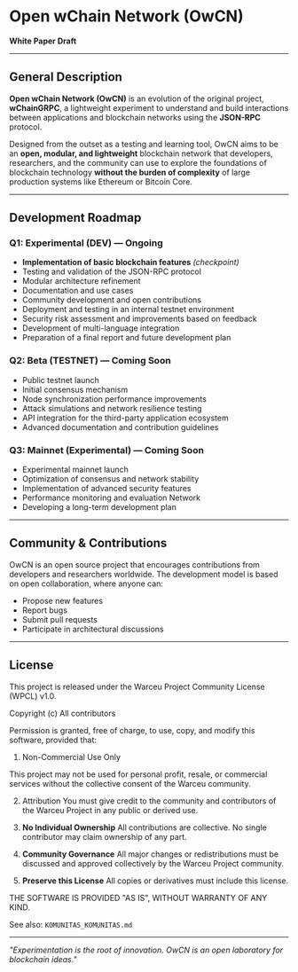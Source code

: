 # Open wChain Network (OwCN)
**White Paper Draft**

---

## General Description
**Open wChain Network (OwCN)** is an evolution of the original project, **wChainGRPC**, a lightweight experiment to understand and build interactions between applications and blockchain networks using the **JSON-RPC** protocol.

Designed from the outset as a testing and learning tool, OwCN aims to be an **open, modular, and lightweight** blockchain network that developers, researchers, and the community can use to explore the foundations of blockchain technology **without the burden of complexity** of large production systems like Ethereum or Bitcoin Core.

---

## Development Roadmap

### Q1: Experimental (DEV) — Ongoing
- **Implementation of basic blockchain features** *(checkpoint)*
- Testing and validation of the JSON-RPC protocol
- Modular architecture refinement
- Documentation and use cases
- Community development and open contributions
- Deployment and testing in an internal testnet environment
- Security risk assessment and improvements based on feedback
- Development of multi-language integration
- Preparation of a final report and future development plan

### Q2: Beta (TESTNET) — Coming Soon
- Public testnet launch
- Initial consensus mechanism
- Node synchronization performance improvements
- Attack simulations and network resilience testing
- API integration for the third-party application ecosystem
- Advanced documentation and contribution guidelines

### Q3: Mainnet (Experimental) — Coming Soon
- Experimental mainnet launch
- Optimization of consensus and network stability
- Implementation of advanced security features
- Performance monitoring and evaluation Network
- Developing a long-term development plan

---

## Community & Contributions
OwCN is an open source project that encourages contributions from developers and researchers worldwide.
The development model is based on open collaboration, where anyone can:
- Propose new features
- Report bugs
- Submit pull requests
- Participate in architectural discussions

---

## License
This project is released under the Warceu Project Community License (WPCL) v1.0.

Copyright (c) All contributors

Permission is granted, free of charge, to use, copy, and modify this software, provided that:

1. Non-Commercial Use Only

This project may not be used for personal profit, resale, or commercial services without the collective consent of the Warceu community.

2. Attribution
You must give credit to the community and contributors of the Warceu Project in any public or derived use.

3. **No Individual Ownership** 
All contributions are collective. No single contributor may claim ownership of any part.

4. **Community Governance** 
All major changes or redistributions must be discussed and approved collectively by the Warceu Project community.

5. **Preserve this License** 
All copies or derivatives must include this license.

THE SOFTWARE IS PROVIDED "AS IS", WITHOUT WARRANTY OF ANY KIND.

See also: `KOMUNITAS_KOMUNITAS.md`

---

_"Experimentation is the root of innovation. OwCN is an open laboratory for blockchain ideas."_